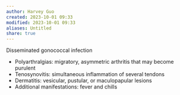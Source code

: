 ```yaml
---
author: Harvey Guo
created: 2023-10-01 09:33
modified: 2023-10-01 09:33
aliases: Untitled
share: true
---
```


Disseminated gonococcal infection
- Polyarthralgias: migratory, asymmetric arthritis that may become purulent
- Tenosynovitis: simultaneous inflammation of several tendons
- Dermatitis: vesicular, pustular, or maculopapular lesions
- Additional manifestations: fever and chills
